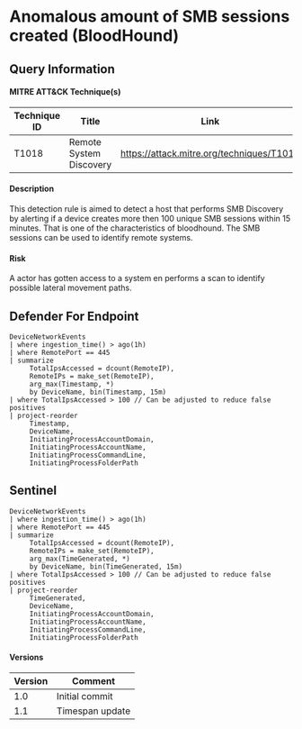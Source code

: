 # Anomalous amount of SMB sessions created (BloodHound)

## Query Information

#### MITRE ATT&CK Technique(s)

| Technique ID | Title    | Link    |
| ---  | --- | --- |
| T1018 | Remote System Discovery | https://attack.mitre.org/techniques/T1018|

#### Description
This detection rule is aimed to detect a host that performs SMB Discovery by alerting if a device creates more then 100 unique SMB sessions within 15 minutes. That is one of the characteristics of bloodhound. The SMB sessions can be used to identify remote systems.

#### Risk
A actor has gotten access to a system en performs a scan to identify possible lateral movement paths.

## Defender For Endpoint
```KQL
DeviceNetworkEvents
| where ingestion_time() > ago(1h)
| where RemotePort == 445
| summarize
     TotalIpsAccessed = dcount(RemoteIP),
     RemoteIPs = make_set(RemoteIP),
     arg_max(Timestamp, *)
     by DeviceName, bin(Timestamp, 15m)
| where TotalIpsAccessed > 100 // Can be adjusted to reduce false positives
| project-reorder
     Timestamp,
     DeviceName,
     InitiatingProcessAccountDomain,
     InitiatingProcessAccountName,
     InitiatingProcessCommandLine,
     InitiatingProcessFolderPath
```
## Sentinel
```KQL
DeviceNetworkEvents
| where ingestion_time() > ago(1h)
| where RemotePort == 445
| summarize
     TotalIpsAccessed = dcount(RemoteIP),
     RemoteIPs = make_set(RemoteIP),
     arg_max(TimeGenerated, *)
     by DeviceName, bin(TimeGenerated, 15m)
| where TotalIpsAccessed > 100 // Can be adjusted to reduce false positives
| project-reorder
     TimeGenerated,
     DeviceName,
     InitiatingProcessAccountDomain,
     InitiatingProcessAccountName,
     InitiatingProcessCommandLine,
     InitiatingProcessFolderPath
```

#### Versions
| Version | Comment |
| ---  | --- |
| 1.0 | Initial commit |
| 1.1 | Timespan update |




